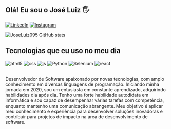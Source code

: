 
## Olá! Eu sou o José Luiz 🖐️

[![LinkedIn](https://img.shields.io/badge/LinkedIn-0077B5?style=for-the-badge&logo=linkedin&logoColor=white)](https://www.linkedin.com/in/joseluiz095/)
[![Instagram](https://img.shields.io/badge/Instagram-E4405F?style=for-the-badge&logo=instagram&logoColor=white)](https://www.instagram.com/joseluiz095/?hl=pt-br)


![JoseLuiz095 GitHub stats](https://github-readme-stats.vercel.app/api?username=JoseLuiz095&show_icons=true&theme=gruvbox&count_private=true)

## Tecnologias que eu uso no meu dia

<div style="display: inline_block">
  <img align="center" alt="html5" src="https://img.shields.io/badge/HTML5-E34F26?style=for-the-badge&logo=html5&logoColor=white" />
  <img align="center" alt="css" src="https://img.shields.io/badge/CSS3-1572B6?style=for-the-badge&logo=css3&logoColor=white" />
  <img align="center" alt="js" src="https://img.shields.io/badge/JavaScript-F7DF1E?style=for-the-badge&logo=javascript&logoColor=black" />
  <img align="center" alt="Python" src="https://img.shields.io/badge/Python-000fff?style=for-the-badge&logo=python&logoColor=white" />
  <img align="center" alt="Selenium" src="https://img.shields.io/badge/Selenium-B22222?style=for-the-badge&logo=selenium&logoColor=white" />
  <img align="center" alt="react" src="https://img.shields.io/badge/React-20232A?style=for-the-badge&logo=react&logoColor=61DAFB" />
</div><br/>

Desenvolvedor de Software apaixonado por novas tecnologias, com amplo conhecimento em diversas linguagens de programação. Iniciando minha jornada em 2020, sou um entusiasta em constante aprendizado, adquirindo habilidades dia após dia. 
Tenho uma forte habilidade autodidata em informática e sou capaz de desempenhar várias tarefas com competência, enquanto mantenho uma comunicação abrangente. Meu objetivo é aplicar meu conhecimento e experiência para desenvolver soluções inovadoras e contribuir para projetos de impacto na área de desenvolvimento de software.
